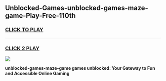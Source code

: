 
## Unblocked-Games-unblocked-games-maze-game-Play-Free-110th
<h3>
<a href="https://premium76.site?title=unblocked-games-maze-game&ref=09A">CLICK TO PLAY</a></h3>
<hr>

<h3>
<a href="https://premium76.site?title=unblocked-games-maze-game&ref=09A">CLICK 2 PLAY</a>
  
</h3>

<a href="https://premium76.site?title=unblocked-games-maze-game&ref=09A"><img src="https://clearcache.store/games.png"></a>


**unblocked-games-maze-game games unblocked: Your Gateway to Fun and Accessible Online Gaming**
